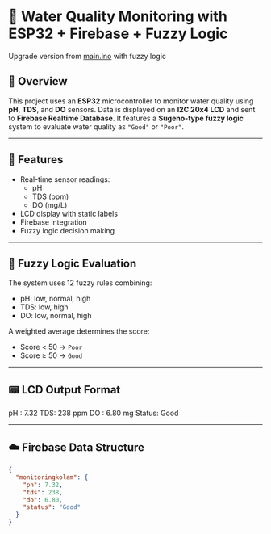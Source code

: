 # 🌊 Water Quality Monitoring with ESP32 + Firebase + Fuzzy Logic
Upgrade version from [main.ino](https://github.com/SentaFito53/aquaculture-iot-monitoring/blob/main/main/main.ino) with fuzzy logic
## 📌 Overview

This project uses an **ESP32** microcontroller to monitor water quality using **pH**, **TDS**, and **DO** sensors. Data is displayed on an **I2C 20x4 LCD** and sent to **Firebase Realtime Database**. It features a **Sugeno-type fuzzy logic** system to evaluate water quality as `"Good"` or `"Poor"`.

---

## 🔧 Features

- Real-time sensor readings:
  - pH
  - TDS (ppm)
  - DO (mg/L)
- LCD display with static labels
- Firebase integration
- Fuzzy logic decision making

---

## 🧠 Fuzzy Logic Evaluation

The system uses 12 fuzzy rules combining:
- pH: low, normal, high  
- TDS: low, high  
- DO: low, normal, high

A weighted average determines the score:
- Score < 50 → `Poor`
- Score ≥ 50 → `Good`

---

## 📟 LCD Output Format

pH : 7.32
TDS: 238 ppm
DO : 6.80 mg
Status: Good


---

## ☁️ Firebase Data Structure

```json
{
  "monitoringkolam": {
    "ph": 7.32,
    "tds": 238,
    "do": 6.80,
    "status": "Good"
  }
}
